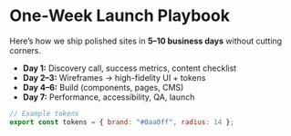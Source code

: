 # One-Week Launch Playbook

Here’s how we ship polished sites in **5–10 business days** without cutting corners.

- **Day 1:** Discovery call, success metrics, content checklist  
- **Day 2–3:** Wireframes → high-fidelity UI + tokens  
- **Day 4–6:** Build (components, pages, CMS)  
- **Day 7:** Performance, accessibility, QA, launch

```js
// Example tokens
export const tokens = { brand: "#0aa0ff", radius: 14 };
```